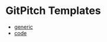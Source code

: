 # GitPitch Templates

* [generic][]
* [code][]

[code]: <https://gitpitch.com/DouglasUrner/GitPitch-Templates?p=code>
[generic]: <https://gitpitch.com/DouglasUrner/GitPitch-Templates?p=generic>
